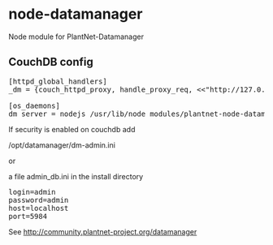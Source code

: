 node-datamanager
================

Node module for PlantNet-Datamanager

CouchDB config
--------------
<pre>
[httpd_global_handlers]
_dm = {couch_httpd_proxy, handle_proxy_req, <<"http://127.0.0.1:5995">>}

[os_daemons]
dm_server = nodejs /usr/lib/node_modules/plantnet-node-datamanager/user_server.js
</pre>

If security is enabled on couchdb add 

/opt/datamanager/dm-admin.ini

or

a file admin_db.ini in the install directory 

<pre>
login=admin
password=admin
host=localhost
port=5984
</pre>



See http://community.plantnet-project.org/datamanager